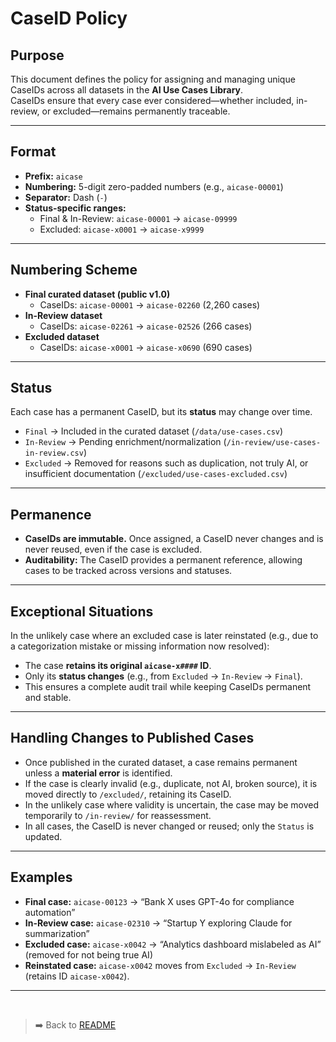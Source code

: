 # CaseID Policy

## Purpose
This document defines the policy for assigning and managing unique CaseIDs across all datasets in the **AI Use Cases Library**.  
CaseIDs ensure that every case ever considered—whether included, in-review, or excluded—remains permanently traceable.  

---

## Format
- **Prefix:** `aicase`  
- **Numbering:** 5-digit zero-padded numbers (e.g., `aicase-00001`)  
- **Separator:** Dash (`-`)  
- **Status-specific ranges:**  
  - Final & In-Review: `aicase-00001` → `aicase-09999`  
  - Excluded: `aicase-x0001` → `aicase-x9999`  

---

## Numbering Scheme
- **Final curated dataset (public v1.0)**  
  - CaseIDs: `aicase-00001` → `aicase-02260` (2,260 cases)  
- **In-Review dataset**  
  - CaseIDs: `aicase-02261` → `aicase-02526` (266 cases)  
- **Excluded dataset**  
  - CaseIDs: `aicase-x0001` → `aicase-x0690` (690 cases)  

---

## Status
Each case has a permanent CaseID, but its **status** may change over time.  
- `Final` → Included in the curated dataset (`/data/use-cases.csv`)  
- `In-Review` → Pending enrichment/normalization (`/in-review/use-cases-in-review.csv`)  
- `Excluded` → Removed for reasons such as duplication, not truly AI, or insufficient documentation (`/excluded/use-cases-excluded.csv`)  

---

## Permanence
- **CaseIDs are immutable.** Once assigned, a CaseID never changes and is never reused, even if the case is excluded.  
- **Auditability:** The CaseID provides a permanent reference, allowing cases to be tracked across versions and statuses.  

---

## Exceptional Situations
In the unlikely case where an excluded case is later reinstated (e.g., due to a categorization mistake or missing information now resolved):  
- The case **retains its original `aicase-x####` ID**.  
- Only its **status changes** (e.g., from `Excluded` → `In-Review` → `Final`).  
- This ensures a complete audit trail while keeping CaseIDs permanent and stable.  

---

## Handling Changes to Published Cases
- Once published in the curated dataset, a case remains permanent unless a **material error** is identified.  
- If the case is clearly invalid (e.g., duplicate, not AI, broken source), it is moved directly to `/excluded/`, retaining its CaseID.  
- In the unlikely case where validity is uncertain, the case may be moved temporarily to `/in-review/` for reassessment.  
- In all cases, the CaseID is never changed or reused; only the `Status` is updated.  

---

## Examples
- **Final case:** `aicase-00123` → “Bank X uses GPT-4o for compliance automation”  
- **In-Review case:** `aicase-02310` → “Startup Y exploring Claude for summarization”  
- **Excluded case:** `aicase-x0042` → “Analytics dashboard mislabeled as AI” (removed for not being true AI)  
- **Reinstated case:** `aicase-x0042` moves from `Excluded` → `In-Review` (retains ID `aicase-x0042`).  

---
<br>

> ➡️ Back to [README](./README.md)